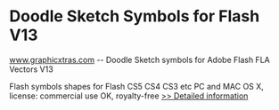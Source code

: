 # Doodle Sketch Symbols for Flash V13
www.graphicxtras.com -- Doodle Sketch symbols for Adobe Flash FLA Vectors V13

Flash symbols shapes for Flash CS5 CS4 CS3 etc PC and MAC OS X, license: commercial use OK, royalty-free
[>> Detailed information](https://secure.shareit.com/shareit/product.html?productid=300469010&affiliateid=200057808)